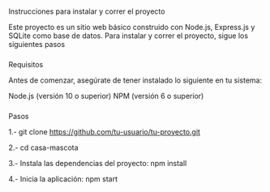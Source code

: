### 
Instrucciones para instalar y correr el proyecto

Este proyecto es un sitio web básico construido con Node.js, Express.js y SQLite como base de datos. Para instalar y correr el proyecto, sigue los siguientes pasos

### 
Requisitos

Antes de comenzar, asegúrate de tener instalado lo siguiente en tu sistema:

Node.js (versión 10 o superior)
NPM (versión 6 o superior)

### 
Pasos

1.- git clone https://github.com/tu-usuario/tu-proyecto.git

2.- cd casa-mascota

3.- Instala las dependencias del proyecto: npm install

4.- Inicia la aplicación: npm start





